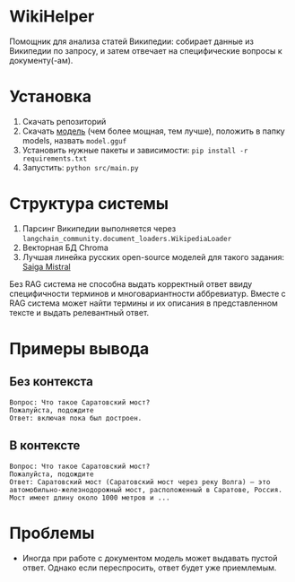# WikiHelper
Помощник для анализа статей Википедии: собирает данные из Википедии по запросу, и затем отвечает на специфические вопросы к документу(-ам).

# Установка
1. Скачать репозиторий
2. Скачать [модель](https://huggingface.co/IlyaGusev/saiga_mistral_7b_gguf) (чем более мощная, тем лучше), положить в папку models, назвать `model.gguf`
3. Установить нужные пакеты и зависимости: ```pip install -r requirements.txt```
4. Запустить: ```python src/main.py```

# Структура системы
1. Парсинг Википедии выполняется через `langchain_community.document_loaders.WikipediaLoader`
2. Векторная БД Chroma
3. Лучшая линейка русских open-source моделей для такого задания: [Saiga Mistral](https://huggingface.co/IlyaGusev/saiga_mistral_7b_gguf)

Без RAG система не способна выдать корректный ответ ввиду специфичности терминов и многовариантности аббревиатур. Вместе с RAG система может найти термины и их описания в представленном тексте и выдать релевантный ответ.

# Примеры вывода
## Без контекста
```
Вопрос: Что такое Саратовский мост?
Пожалуйста, подождите
Ответ: включая пока был достроен.
```

## В контексте
```
Вопрос: Что такое Саратовский мост?
Пожалуйста, подождите
Ответ: Саратовский мост (Саратовский мост через реку Волга) — это автомобильно-железнодорожный мост, расположенный в Саратове, Россия. Мост имеет длину около 1000 метров и ...
```

# Проблемы
 - Иногда при работе с документом модель может выдавать пустой ответ. Однако если переспросить, ответ будет уже приемлемым.